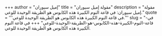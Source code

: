 +++
author = "إميل سيوران"
title = "مقولة إميل سيوران"
description = "مقولة إميل سيوران: في قاعة النوم الكبيرة هذه الكابوس هو الطريقة الوحيدة للوعي."
quote = '''في قاعة النوم الكبيرة هذه الكابوس هو الطريقة الوحيدة للوعي.''' 
slug = "في-قاعة-النوم-الكبيرة-هذه-الكابوس-هو-الطريقة-الوحيدة-للوعي"
+++
في قاعة النوم الكبيرة هذه الكابوس هو الطريقة الوحيدة للوعي.
